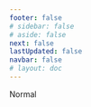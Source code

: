 ```yaml
---
footer: false
# sidebar: false
# aside: false
next: false
lastUpdated: false
navbar: false
# layout: doc
---
```


<script setup>
const chatPrompts = [
  // خدمات الأعمال (المجموعة الأولى)
  { id: "1", text: "تأسيس شركة في الإمارات", category: "business" },
  { id: "2", text: "تأسيس شركة Mainland", category: "business" },
  { id: "3", text: "تسجيل شركة في المنطقة Free Zone", category: "business" },
  { id: "4", text: "تأسيس شركة Offshore", category: "business" },
  { id: "5", text: "تأشيرة العمل الحر في الإمارات", category: "business" },
  { id: "6", text: "رخصة تجارية في دبي", category: "business" },
  { id: "7", text: "متطلبات الرخصة التجارية في الإمارات", category: "business" },
  { id: "23", text: "تأسيس الأعمال في الإمارات", category: "business" },
  { id: "24", text: "المناطق الحرة في دبي", category: "business" },
  { id: "25", text: "تسجيل الشركات في الإمارات", category: "business" },
  { id: "26", text: "تأشيرة العمل الحر في الإمارات", category: "business" },
  
  // التأشيرات والهجرة
  { id: "8", text: "طلب التأشيرة الذهبية الإماراتية", category: "visa" },
  { id: "9", text: "تأشيرة العمل الإماراتية", category: "visa" },
  { id: "10", text: "كفالة تأشيرة العائلة في الإمارات", category: "visa" },
  { id: "11", text: "متطلبات الفحص الطبي للتأشيرة", category: "visa" },
  { id: "12", text: "إجراءات الإقامة في الإمارات", category: "visa" },
  { id: "27", text: "متطلبات التأشيرة الإماراتية", category: "visa" },
  
  // القانونية والوثائق
  { id: "13", text: "طلب الهوية الإماراتية", category: "legal" },
  { id: "14", text: "تصديق الوثائق في الإمارات", category: "legal" },
  { id: "15", text: "الوكالة القانونية في الإمارات", category: "legal" },
  { id: "16", text: "مراجعة العقود التجارية الإماراتية", category: "legal" },
  { id: "40", text: "تجديد الهوية الإماراتية", category: "legal" },
  
  // الخدمات المالية
  { id: "17", text: "الحساب المصرفي للشركات في الإمارات", category: "finance" },
  { id: "18", text: "التسجيل الضريبي (VAT) في الإمارات", category: "finance" },
  { id: "19", text: "خدمات المحاسبة في الإمارات", category: "finance" },
  { id: "20", text: "قوانين المادة الاقتصادية في الإمارات", category: "finance" },
  { id: "41", text: "الخدمات المصرفية في الإمارات", category: "finance" },
  
  // العقارات والخدمات
  { id: "21", text: "الاستثمار العقاري في الإمارات", category: "property" },
  { id: "22", text: "تأجير المكاتب في دبي", category: "property" },

  // الرعاية الصحية
  { id: "47", text: "التأمين الصحي في الإمارات", category: "healthcare" },
  { id: "48", text: "أفضل المستشفيات في دبي", category: "healthcare" },
  { id: "49", text: "الفحص الطبي في الإمارات", category: "healthcare" },
  
  // السياحة والترفيه
  { id: "28", text: "المعالم السياحية في دبي", category: "travel" },
  { id: "29", text: "إكسبو سيتي دبي", category: "attractions" },
  { id: "30", text: "تذاكر برواز دبي", category: "attractions" },
  { id: "31", text: "تذاكر برج خليفة", category: "attractions" },
  { id: "32", text: "متحف المستقبل", category: "attractions" },
  { id: "33", text: "اللوفر أبوظبي", category: "attractions" },
  { id: "34", text: "عالم فيراري أبوظبي", category: "attractions" },
  { id: "35", text: "التسوق في دبي مول", category: "shopping" },
]
</script>

<AIChat :prompts="chatPrompts" />

<userStyle>Normal</userStyle>